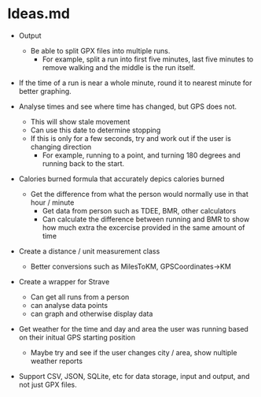 # Ideas.md

* Output 
  * Be able to split GPX files into multiple runs.
    * For example, split a run into first five minutes, last five minutes to remove walking and the middle is the run itself.

* If the time of a run is near a whole minute, round it to nearest minute for better graphing.
* Analyse times and see where time has changed, but GPS does not. 
  * This will show stale movement
  * Can use this date to determine stopping
  * If this is only for a few seconds, try and work out if the user is changing direction
    * For example, running to a point, and turning 180 degrees and running back to the start.

* Calories burned formula that accurately depics calories burned
  * Get the difference from what the person would normally use in that hour / minute 
    * Get data from person such as TDEE, BMR, other calculators
    * Can calculate the difference between running and BMR to show how much extra the excercise provided in the same amount of time

* Create a distance / unit measurement class
  * Better conversions such as MilesToKM, GPSCoordinates->KM

* Create a wrapper for Strave
  * Can get all runs from a person
  * can analyse data points
  * can graph and otherwise display data
  
* Get weather for the time and day and area the user was running based on their initual GPS starting position
  * Maybe try and see if the user changes city / area, show nultiple weather reports

* Support CSV, JSON, SQLite, etc for data storage, input and output, and not just GPX files.